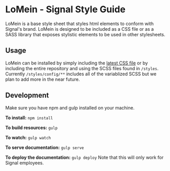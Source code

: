 LoMein - Signal Style Guide
===========================
LoMein is a base style sheet that styles html elements to conform with Signal's brand. LoMein is designed to be included as a CSS file or as a SASS library that exposes stylistic elements to be used in other stylesheets.

Usage
-----
LoMein can be installed by simply including the [latest CSS file](https://github.com/BrightTag/LoMein/releases/latest/) or by including the entire repository and using the SCSS files found in `/styles`.  Currently `/styles/config/**` includes all of the variablized SCSS but we plan to add more in the near future.

Development
-----------
Make sure you have npm and gulp installed on your machine.

**To install:** `npm install`

**To build resources:** `gulp`

**To watch:** `gulp watch`

**To serve documentation:** `gulp serve`

**To deploy the documentation:** `gulp deploy` Note that this will only work for Signal employees.

